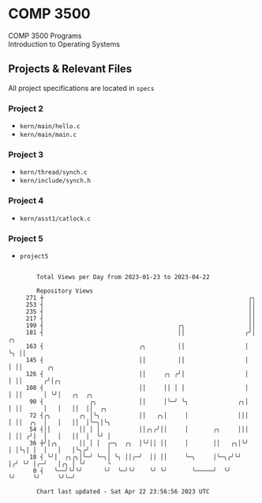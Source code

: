 # COMP 3500
COMP 3500 Programs  
Introduction to Operating Systems  
## Projects & Relevant Files
All project specifications are located in `specs`
### Project 2
- `kern/main/hello.c`
- `kern/main/main.c`
### Project 3
- `kern/thread/synch.c`
- `kern/include/synch.h`
### Project 4
- `kern/asst1/catlock.c`
### Project 5
- `project5`

```

        Total Views per Day from 2023-01-23 to 2023-04-22

        Repository Views
     271 ┼                                                          ╭╮
     253 ┤                                                          ││
     235 ┤                                                          ││
     217 ┤                                                          ││
     199 ┤                                      ╭╮                  ││
     181 ┤                                      ││                 ╭╯│  ╭╮
     163 ┤                           ╭╮         ││                 │ ╰╮ ││
     145 ┤                           ││         ││                 │  │ ││       ╭╮
     126 ┤                           ││     ╭╮ ╭╯│                 │  │ ││      ╭╯│╭╮
     108 ┤                           ││     ││ │ │                 │  │ ││      │ ╰╯│   ╭╮  ╭╮
      90 ┤             ╭╮            ││     │╰─╯ ╰╮              ╭╮│  │ ││      │   │   ││  ││  ╭╮
      72 ┤╭╮        ╭╮ │╰╮           ││   ╭╮│     │              │││  │ ││  ╭╮  │   │   ││  │╰─╮│╰╮
      54 ┤││        ││ │ │           ││╭╮╭╯││     │       ╭╮     │││  │ ││ ╭╯│  │   │   ││  │  ╰╯ │
      36 ┼╯│╭╮      ││ │ │  ╭─╮  ╭╮  │╰╯││ ││     │       ││   ╭╮│╰╯  │ │╰╮│ │  │   │   │╰╮╭╯     │
      18 ┤ ╰╯│  ╭╮╭╮│╰─╯ ╰─╮│ ╰╮ ││╭─╯  ││ ││     ╰─╮     │╰─╮╭╯╰╯    │╭╯ ╰╯ │╭─╯   │╭╮ │ ╰╯      ╰
       0 ┤   ╰──╯╰╯╰╯      ╰╯  ╰─╯╰╯    ╰╯ ╰╯       ╰─────╯  ╰╯       ╰╯     ╰╯     ╰╯╰─╯

        Chart last updated - Sat Apr 22 23:56:56 2023 UTC
        
```
